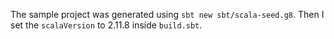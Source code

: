 The sample project was generated using `sbt new sbt/scala-seed.g8`.
Then I set the `scalaVersion` to 2.11.8 inside `build.sbt`.

